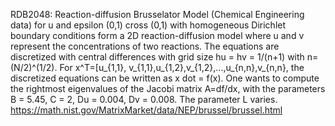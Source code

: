 RDB2048: Reaction-diffusion Brusselator Model (Chemical Engineering data)
for u and epsilon (0,1) cross (0,1) with homogeneous Dirichlet boundary conditions form a 2D reaction-diffusion model where u and v represent the concentrations of two reactions. The equations are discretized with central differences with grid size hu = hv = 1/(n+1) with n=(N/2)^(1/2). For x^T=[u_{1,1}, v_{1,1},u_{1,2},v_{1,2},...,u_{n,n},v_{n,n}, the discretized equations can be written as x dot = f(x). One wants to compute the rightmost eigenvalues of the Jacobi matrix A=df/dx, with the parameters B = 5.45, C = 2, Du = 0.004, Dv = 0.008. The parameter L varies.
https://math.nist.gov/MatrixMarket/data/NEP/brussel/brussel.html

